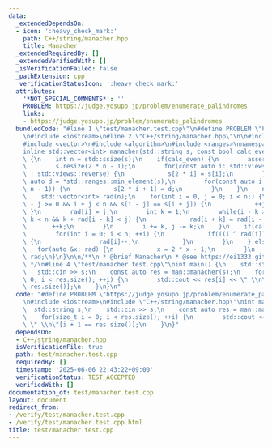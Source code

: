 ```yaml
---
data:
  _extendedDependsOn:
  - icon: ':heavy_check_mark:'
    path: C++/string/manacher.hpp
    title: Manacher
  _extendedRequiredBy: []
  _extendedVerifiedWith: []
  _isVerificationFailed: false
  _pathExtension: cpp
  _verificationStatusIcon: ':heavy_check_mark:'
  attributes:
    '*NOT_SPECIAL_COMMENTS*': ''
    PROBLEM: https://judge.yosupo.jp/problem/enumerate_palindromes
    links:
    - https://judge.yosupo.jp/problem/enumerate_palindromes
  bundledCode: "#line 1 \"test/manacher.test.cpp\"\n#define PROBLEM \"https://judge.yosupo.jp/problem/enumerate_palindromes\"\
    \n#include <iostream>\n#line 2 \"C++/string/manacher.hpp\"\n\n#include <cassert>\n\
    #include <vector>\n#include <algorithm>\n#include <ranges>\nnamespace man {\n\
    inline std::vector<int> manacher(std::string s, const bool calc_even = true) noexcept\
    \ {\n    int n = std::ssize(s);\n    if(calc_even) {\n        assert(n > 0);\n\
    \        s.resize(2 * n - 1);\n        for(const auto i: std::views::iota(0, n)\
    \ | std::views::reverse) {\n            s[2 * i] = s[i];\n        }\n        const\
    \ auto d = *std::ranges::min_element(s);\n        for(const auto i: std::views::iota(0,\
    \ n - 1)) {\n            s[2 * i + 1] = d;\n        }\n    }\n    n = std::ssize(s);\n\
    \    std::vector<int> rad(n);\n    for(int i = 0, j = 0; i < n;) {\n        while(i\
    \ - j >= 0 && i + j < n && s[i - j] == s[i + j]) {\n            ++j;\n       \
    \ }\n        rad[i] = j;\n        int k = 1;\n        while(i - k >= 0 && i +\
    \ k < n && k + rad[i - k] < j) {\n            rad[i + k] = rad[i - k];\n     \
    \       ++k;\n        }\n        i += k, j -= k;\n    }\n    if(calc_even) {\n\
    \        for(int i = 0; i < n; ++i) {\n            if(((i ^ rad[i]) & 1) == 0)\
    \ {\n                rad[i]--;\n            }\n        }\n    } else {\n     \
    \   for(auto &x: rad) {\n            x = 2 * x - 1;\n        }\n    }\n    return\
    \ rad;\n}\n}\n\n/**\n * @brief Manacher\n * @see https://ei1333.github.io/library/string/manacher.hpp\n\
    \ */\n#line 4 \"test/manacher.test.cpp\"\nint main() {\n    std::string s;\n \
    \   std::cin >> s;\n    const auto res = man::manacher(s);\n    for(size_t i =\
    \ 0; i < res.size(); ++i) {\n        std::cout << res[i] << \" \\n\"[i + 1 ==\
    \ res.size()];\n    }\n}\n"
  code: "#define PROBLEM \"https://judge.yosupo.jp/problem/enumerate_palindromes\"\
    \n#include <iostream>\n#include \"C++/string/manacher.hpp\"\nint main() {\n  \
    \  std::string s;\n    std::cin >> s;\n    const auto res = man::manacher(s);\n\
    \    for(size_t i = 0; i < res.size(); ++i) {\n        std::cout << res[i] <<\
    \ \" \\n\"[i + 1 == res.size()];\n    }\n}"
  dependsOn:
  - C++/string/manacher.hpp
  isVerificationFile: true
  path: test/manacher.test.cpp
  requiredBy: []
  timestamp: '2025-06-06 22:43:22+09:00'
  verificationStatus: TEST_ACCEPTED
  verifiedWith: []
documentation_of: test/manacher.test.cpp
layout: document
redirect_from:
- /verify/test/manacher.test.cpp
- /verify/test/manacher.test.cpp.html
title: test/manacher.test.cpp
---
```

